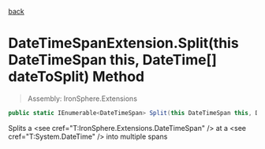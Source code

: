 ﻿

[back](/IronSphere.Extensions/types/DateTimeSpanExtension)

# DateTimeSpanExtension.Split(this DateTimeSpan this, DateTime[] dateToSplit) Method

> Assembly: IronSphere.Extensions

```csharp
public static IEnumerable<DateTimeSpan> Split(this DateTimeSpan this, DateTime[] dateToSplit)
```

Splits a &lt;see cref=&quot;T:IronSphere.Extensions.DateTimeSpan&quot; /&gt; at a &lt;see cref=&quot;T:System.DateTime&quot; /&gt; into multiple spans

 
